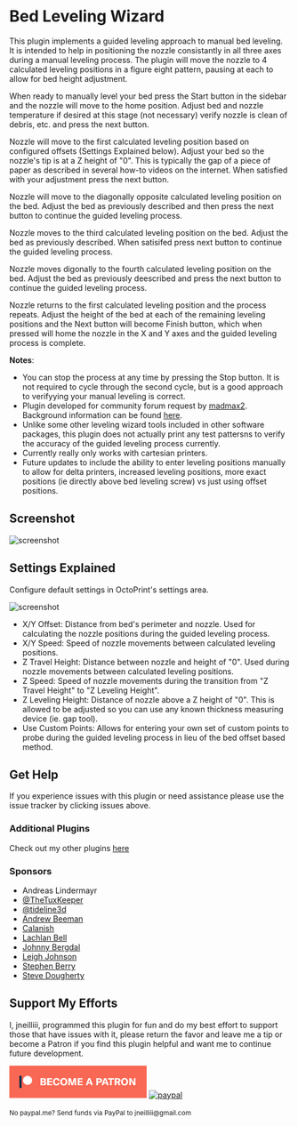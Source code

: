 # Bed Leveling Wizard

This plugin implements a guided leveling approach to manual bed leveling.  It is intended to help in positioning the nozzle consistantly in all three axes during a manual leveling process.  The plugin will move the nozzle to 4 calculated leveling positions in a figure eight pattern, pausing at each to allow for bed height adjustment.

When ready to manually level your bed press the Start button in the sidebar and the nozzle will move to the home position.  Adjust bed and nozzle temperature if desired at this stage (not necessary) verify nozzle is clean of debris, etc. and press the next button.  

Nozzle will move to the first calculated leveling position based on configured offsets (Settings Explained below). Adjust your bed so the nozzle's tip is at a Z height of "0".  This is typically the gap of a piece of paper as described in several how-to videos on the internet. When satisfied with your adjustment press the next button.

Nozzle will move to the diagonally opposite calculated leveling position on the bed. Adjust the bed as previously described and then press the next button to continue the guided leveling process.  

Nozzle moves to the third calculated leveling position on the bed. Adjust the bed as previously described. When satisifed press next button to continue the guided leveling process.

Nozzle moves digonally to the fourth calculated leveling position on the bed.  Adjust the bed as previously deescribed and press the next button to continue the guided leveling process. 

Nozzle returns to the first calculated leveling position and the process repeats.  Adjust the height of the bed at each of the remaining leveling positions and the Next button will become Finish button, which when pressed will home the nozzle in the X and Y axes and the guided leveling process is complete.



**Notes**:
  - You can stop the process at any time by pressing the Stop button.  It is not required to cycle through the second cycle, but is a good approach to verifyying your manual leveling is correct.
  - Plugin developed for community forum request by [madmax2](https://discourse.octoprint.org/u/madmax2). Background information can be found [here](https://discourse.octoprint.org/t/manual-bed-leveling-wizard-plugin-suggestion-request/2736/25).
  - Unlike some other leveling wizard tools included in other software packages, this plugin does not actually print any test pattersns to verify the accuracy of the guided leveling process currently.
  - Currently really only works with cartesian printers.
  - Future updates to include the ability to enter leveling positions manually to allow for delta printers, increased leveling positions, more exact positions (ie directly above bed leveling screw) vs just using offset positions.

## Screenshot

![screenshot](sidebar.png)

## Settings Explained

Configure default settings in OctoPrint's settings area.  

![screenshot](settings.png)

  - X/Y Offset: Distance from bed's perimeter and nozzle.  Used for calculating the nozzle positions during the guided leveling process.
  - X/Y Speed: Speed of nozzle movements between calculated leveling positions.
  - Z Travel Height: Distance between nozzle and height of "0". Used during nozzle movements between calculated leveling positions.
  - Z Speed: Speed of nozzle movements during the transition from "Z Travel Height" to "Z Leveling Height".
  - Z Leveling Height: Distance of nozzle above a Z height of "0".  This is allowed to be adjusted so you can use any known thickness measuring device (ie. gap tool).
  - Use Custom Points: Allows for entering your own set of custom points to probe during the guided leveling process in lieu of the bed offset based method.

## Get Help

If you experience issues with this plugin or need assistance please use the issue tracker by clicking issues above.

### Additional Plugins

Check out my other plugins [here](https://plugins.octoprint.org/by_author/#jneilliii)

### Sponsors
- Andreas Lindermayr
- [@TheTuxKeeper](https://github.com/thetuxkeeper)
- [@tideline3d](https://github.com/tideline3d/)
- [Andrew Beeman](https://github.com/Kiendeleo)
- [Calanish](https://github.com/calanish)
- [Lachlan Bell](https://lachy.io/)
- [Johnny Bergdal](https://github.com/bergdahl)
- [Leigh Johnson](https://github.com/leigh-johnson)
- [Stephen Berry](https://github.com/berrystephenw)
- [Steve Dougherty](https://github.com/Thynix)
## Support My Efforts
I, jneilliii, programmed this plugin for fun and do my best effort to support those that have issues with it, please return the favor and leave me a tip or become a Patron if you find this plugin helpful and want me to continue future development.

[![Patreon](patreon-with-text-new.png)](https://www.patreon.com/jneilliii) [![paypal](paypal-with-text.png)](https://paypal.me/jneilliii)

<small>No paypal.me? Send funds via PayPal to jneilliii&#64;gmail&#46;com</small>
